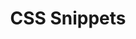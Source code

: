 ---
layout: home
title: CSS Snippets
description: Commonly used CSS snippets.
head:
  - ['meta', {property: 'og:title', content:  'CSS Snippets' }]
  - ['meta', {property: 'og:url', content:  'https://tidyqa.com/snippets/css/' }] 
  - ['meta', {name: 'twitter:title', content: 'CSS Snippets'}]
  - ['link', {rel: 'canonical', href: 'https://tidyqa.com/snippets/css/'}]

hero:
  name: CSS Snippets
  tagline: Collection of practical CSS code snippets that you can use in your projects.

features:
  - title: Layout and Positioning
    details: Learn optimal ways to arrange elements on web pages for seamless user experiences.
    link: /snippets/css/layout-and-positioning/
  - title: Typography
    details: Master text styling and formatting for enhanced readability and visual appeal.
    link: /snippets/css/typography/
  - title: Color and Backgrounds
    details: Explore effective color and background usage to create visually appealing web interfaces.
    link: /snippets/css/color-and-backgrounds/
  - title: Buttons and Links
    details: Design interactive buttons and links that enhance user engagement and navigation.
    link: /snippets/css/buttons-and-links/
  - title: Navigation
    details: Create intuitive navigation systems that help users explore your website effortlessly.
    link: /snippets/css/navigation/
  - title: Forms
    details: Design user-friendly forms with effective layouts and input elements for valuable interactions.
    link: /snippets/css/forms/
  - title: Images and Icons
    details: Enhance visual impact using images and icons while maintaining optimal performance.
    link: /snippets/css/images-and-icons/
  - title: Animations and Transitions
    details: Learn to use animations and transitions to add dynamism to your web designs.
    link: /snippets/css/animations-and-transitions/
  - title: Responsive Design
    details: Design websites that adapt seamlessly to various screen sizes and devices.
    link: /snippets/css/responsive-design/
  - title: Flexbox
    details: Master flexible layout structures using the CSS Flexbox model for efficient design.
  - title: Grid
    details: Create complex layouts with CSS Grid, enabling precise control over content placement.
  - title: Background Effects
    details: Implement captivating background effects to elevate your design aesthetics.
  - title: Shadows and Effects
    details: Add depth and dimension with shadow and effect techniques.
  - title: Transitions and Transformations
    details: Learn how to smoothly transform elements to enhance user interactions.
  - title: Tables
    details: Properly structure and style tabular data for organized information display.
  - title: Cards and Panels
    details: Design engaging card-based layouts for effective content presentation.
  - title: Hover Effects
    details: Implement subtle hover effects to provide visual cues and interactivity.
  - title: Pagination and Loaders
    details: Enhance long content with pagination and loaders for improved user experience.
  - title: Custom Cursors
    details: Explore creative cursor designs to provide a unique browsing experience.
  - title: Print Styles
    details: Optimize your web pages for printing with well-designed print styles.
---